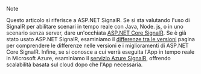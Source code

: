 > [!NOTE]
> Questo articolo si riferisce a ASP.NET SignalR. Se si sta valutando l'uso di SignalR per abilitare scenari in tempo reale con Java, Node. js, o in uno scenario senza server, dare un'occhiata [ASP.NET Core SignalR](/aspnet/core/signalr/introduction). Se è già stato usato ASP.NET SignalR, esaminiamo il [differenze tra le versioni](/aspnet/core/signalr/version-differences) pagina per comprendere le differenze nelle versioni e i miglioramenti di ASP.NET Core SignalR. Infine, se si conosce a cui verrà eseguita l'App in tempo reale in Microsoft Azure, esaminiamo il [servizio Azure SignalR](/azure/azure-signalr/signalr-overview), offrendo scalabilità basata sul cloud dopo che l'App necessaria.